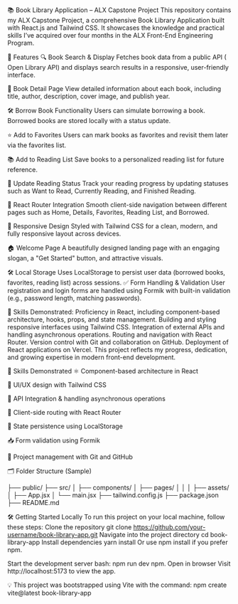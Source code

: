 📚 Book Library Application – ALX Capstone Project
This repository contains my ALX Capstone Project, a comprehensive Book Library Application built with React.js and Tailwind CSS. It showcases the knowledge and practical skills I’ve acquired over four months in the ALX Front-End Engineering Program.

🚀 Features
🔍 Book Search & Display
Fetches book data from a public API ( Open Library API) and displays search results in a responsive, user-friendly interface.

📖 Book Detail Page
View detailed information about each book, including title, author, description, cover image, and publish year.

🛠️ Borrow Book Functionality
Users can simulate borrowing a book. Borrowed books are stored locally with a status update.

⭐ Add to Favorites
Users can mark books as favorites and revisit them later via the favorites list.

📚 Add to Reading List
Save books to a personalized reading list for future reference.

🔄 Update Reading Status
Track your reading progress by updating statuses such as Want to Read, Currently Reading, and Finished Reading.

🧭 React Router Integration
Smooth client-side navigation between different pages such as Home, Details, Favorites, Reading List, and Borrowed.

📱 Responsive Design
Styled with Tailwind CSS for a clean, modern, and fully responsive layout across devices.

🏠 Welcome Page
A beautifully designed landing page with an engaging slogan, a "Get Started" button, and attractive visuals.

🛠️ Local Storage
Uses LocalStorage to persist user data (borrowed books, favorites, reading list) across sessions.
✅ Form Handling & Validation
User registration and login forms are handled using Formik with built-in validation (e.g., password length, matching passwords).

📌 Skills Demonstrated: Proficiency in React, including component-based architecture, hooks, props, and state management. Building and styling responsive interfaces using Tailwind CSS. Integration of external APIs and handling asynchronous operations. Routing and navigation with React Router. Version control with Git and collaboration on GitHub. Deployment of React applications on Vercel. This project reflects my progress, dedication, and growing expertise in modern front-end development.

📌 Skills Demonstrated
⚛️ Component-based architecture in React

🎨 UI/UX design with Tailwind CSS

🔄 API Integration & handling asynchronous operations

🧭 Client-side routing with React Router

💾 State persistence using LocalStorage

📥 Form validation using Formik

🔧 Project management with Git and GitHub



🗂️ Folder Structure (Sample)


├── public/
├── src/
│   ├── components/
│   ├── pages/
│ 
│
│   ├── assets/
│   ├── App.jsx
│   └── main.jsx
├── tailwind.config.js
├── package.json
├── README.md


🛠️ Getting Started Locally
To run this project on your local machine, follow these steps:
Clone the repository
git clone https://github.com/your-username/book-library-app.git
Navigate into the project directory
cd book-library-app
Install dependencies
yarn install
Or use npm install if you prefer npm.

Start the development server
bash: npm run dev npm.
Open in browser
Visit http://localhost:5173 to view the app.

💡 This project was bootstrapped using Vite with the command:
npm create vite@latest book-library-app

